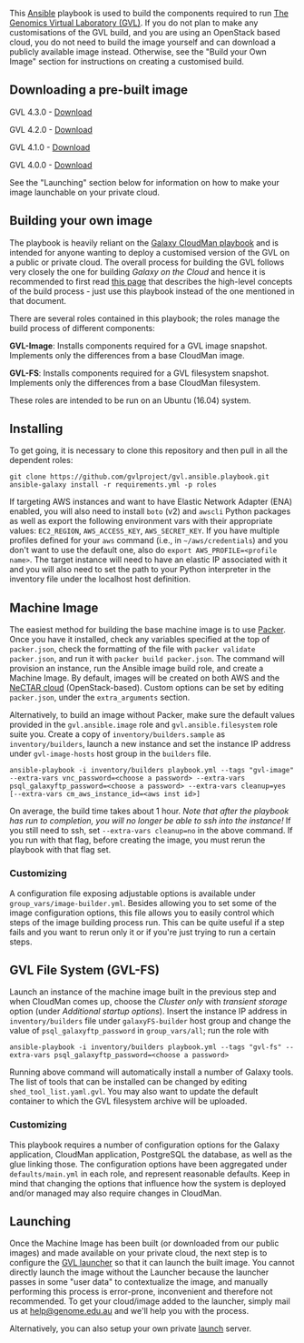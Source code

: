 This [Ansible][ansible] playbook is used to build the components required to run
[The Genomics Virtual Laboratory (GVL)][GVL]. If you do not plan to make any
customisations of the GVL build, and you are using an OpenStack based cloud,
you do not need to build the image yourself and can download a publicly available
image instead. Otherwise, see the "Build your Own Image" section for instructions
on creating a customised build.


Downloading a pre-built image
-----------------------------
GVL 4.3.0 - [Download](https://swift.rc.nectar.org.au:8888/v1/AUTH_377/gvl_resources/images/GVL_4.3.0.qcow2)

GVL 4.2.0 - [Download](https://swift.rc.nectar.org.au:8888/v1/AUTH_377/gvl_resources/images/GVL_4.2.0.qcow2)

GVL 4.1.0 - [Download](https://swift.rc.nectar.org.au:8888/v1/AUTH_377/gvl_resources/images/GVL_4.1.0.qcow2)

GVL 4.0.0 - [Download](https://swift.rc.nectar.org.au:8888/v1/AUTH_377/gvl_resources/images/GVL_4.0.0.qcow2)

See the "Launching" section below for information on how to make your image launchable
on your private cloud. 


Building your own image
-----------------------
The playbook is heavily reliant on the [Galaxy CloudMan playbook][cloudman] and
is intended for anyone wanting to deploy a customised version of the GVL on a
public or private cloud. The overall process for building the GVL follows very closely
the one for building *Galaxy on the Cloud* and hence it is recommended to first
read [this page][building] that describes the high-level concepts of the build
process - just use this playbook instead of the one mentioned in that document.

There are several roles contained in this playbook; the roles manage
the build process of different components:

  **GVL-Image**: Installs components required for a GVL image snapshot. Implements
  only the differences from a base CloudMan image.

  **GVL-FS**: Installs components required for a GVL filesystem snapshot.
  Implements only the differences from a base CloudMan filesystem.

These roles are intended to be run on an Ubuntu (16.04) system.

Installing
----------
To get going, it is necessary to clone this repository and then pull in all
the dependent roles:
```
git clone https://github.com/gvlproject/gvl.ansible.playbook.git
ansible-galaxy install -r requirements.yml -p roles
```

If targeting AWS instances and want to have Elastic Network Adapter (ENA)
enabled, you will also need to install `boto` (v2) and `awscli` Python packages
as well as export the following environment vars with their appropriate values:
`EC2_REGION`, `AWS_ACCESS_KEY`, `AWS_SECRET_KEY`. If you have multiple profiles
defined for your `aws` command (i.e., in `~/aws/credentials`) and you don't want
to use the default one, also do `export AWS_PROFILE=<profile name>`. The target
instance will need to have an elastic IP associated with it and you will also
need to set the path to your Python interpreter in the inventory file under the
localhost host definition.

Machine Image
-------------
The easiest method for building the base machine image is to use [Packer][packer].
Once you have it installed, check any variables specified at the top of
`packer.json`, check the formatting of the file with `packer validate packer.json`,
and run it with `packer build packer.json`. The command will provision an instance,
run the Ansible image build role, and create a Machine Image. By default, images will be
created on both AWS and the [NeCTAR cloud][nectar] (OpenStack-based). Custom options
can be set by editing `packer.json`, under the `extra_arguments` section.

Alternatively, to build an image without Packer, make sure the default values
provided in the `gvl.ansible.image` role and `gvl.ansible.filesystem` role suite
you. Create a copy of `inventory/builders.sample` as `inventory/builders`, launch
a new instance and set the instance IP address under `gvl-image-hosts` host
group in the `builders` file.

    ansible-playbook -i inventory/builders playbook.yml --tags "gvl-image" --extra-vars vnc_password=<choose a password> --extra-vars psql_galaxyftp_password=<choose a password> --extra-vars cleanup=yes [--extra-vars cm_aws_instance_id=<aws inst id>]

On average, the build time takes about 1 hour. *Note that after the playbook
has run to completion, you will no longer be able to ssh into the instance!* If
you still need to ssh, set `--extra-vars cleanup=no` in the above command.
If you run with that flag, before creating the image, you must rerun the
playbook with that flag set.

### Customizing
A configuration file exposing adjustable options is available under
`group_vars/image-builder.yml`. Besides allowing you to set some
of the image configuration options, this file allows you to easily control which
steps of the image building process run. This can be quite useful if a step fails
and you want to rerun only it or if you're just trying to run a certain steps.

GVL File System (GVL-FS)
-----------------------------
Launch an instance of the machine image built in the previous step and when
CloudMan comes up, choose the *Cluster only* with *transient storage* option
(under *Additional startup options*). Insert the instance IP address in
`inventory/builders` file under `galaxyFS-builder` host group and change the value
of `psql_galaxyftp_password` in `group_vars/all`; run the role with

    ansible-playbook -i inventory/builders playbook.yml --tags "gvl-fs" --extra-vars psql_galaxyftp_password=<choose a password>

Running above command will automatically install a number of Galaxy tools. The list of
tools that can be installed can be changed by editing `shed_tool_list.yaml.gvl`.
You may also want to update the default container
to which the GVL filesystem archive will be uploaded.

### Customizing
This playbook requires a number of configuration options for the Galaxy application,
CloudMan application, PostgreSQL the database, as well as the glue linking those.
The configuration options have been aggregated under
`defaults/main.yml` in each role, and represent reasonable defaults.
Keep in mind that changing the options that influence how the system is deployed
and/or managed may also require changes in CloudMan.

Launching
----------
Once the Machine Image has been built (or downloaded from our public images) and made
available on your private cloud, the next step is to configure the
[GVL launcher](https://beta.launch.usegalaxy.org) so that it can launch the built image.
You cannot directly launch the image without the Launcher because the launcher passes
in some "user data" to contextualize the image, and manually performing this process
is error-prone, inconvenient and therefore not recommended. To get your cloud/image
added to the launcher, simply mail us at help@genome.edu.au and we'll help you with
the process.

Alternatively, you can also setup your own private
[launch](https://github.com/galaxyproject/cloudlaunch) server. 
  

[ansible]: http://www.ansible.com/
[GVL]: http://genome.edu.au/
[cloudman]: https://github.com/galaxyproject/galaxy-cloudman-playbook/
[goc]: https://wiki.galaxyproject.org/Cloud
[gp]: http://galaxyproject.org/
[building]: https://wiki.galaxyproject.org/CloudMan/Building
[production]: https://wiki.galaxyproject.org/Admin/Config/Performance/ProductionServer
[packer]: https://packer.io/
[nectar]: https://nectar.org.au/research-cloud/
